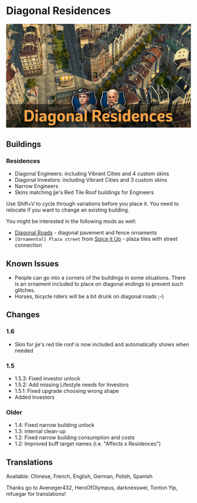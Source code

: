# Diagonal Residences

![](./banner.jpg)

## Buildings

### Residences

- Diagonal Engineers: including Vibrant Cities and 4 custom skins
- Diagonal Investors: including Vibrant Cities and 3 custom skins
- Narrow Engineers
- Skins matching jje's Red Tile Roof buildings for Engineers

Use Shift+V to cycle through variations before you place it.
You need to relocate if you want to change an existing building.

You might be interested in the following mods as well: 
- [Diagonal Roads](https://www.nexusmods.com/anno1800/mods/164) - diagonal pavement and fence ornaments
- `[Ornamental] Plaza street` from [Spice it Up](https://www.nexusmods.com/anno1800/mods/5) - plaza tiles with street connection

## Known Issues

- People can go into a corners of the buildings in some situations.
  There is an ornament included to place on diagonal endings to prevent such glitches.
- Horses, bicycle riders will be a bit drunk on diagonal roads ;-)

## Changes

### 1.6

- Skin for jje's red tile roof is now included and automatically shows when needed

### 1.5
 
- 1.5.3: Fixed investor unlock
- 1.5.2: Add missing Lifestyle needs for Investors
- 1.5.1: Fixed upgrade choosing wrong shape
- Added Investors

### Older

- 1.4: Fixed narrow building unlock
- 1.3: internal clean-up
- 1.2: Fixed narrow building consumption and costs
- 1.2: Improved buff target names (i.e. "Affects x Residences")

## Translations

Available: Chinese, French, English, German, Polish, Spanish

Thanks go to Aveneger432, HeroOfOlympus, darknesswei, Tonton Yip, mfuegar for translations!

